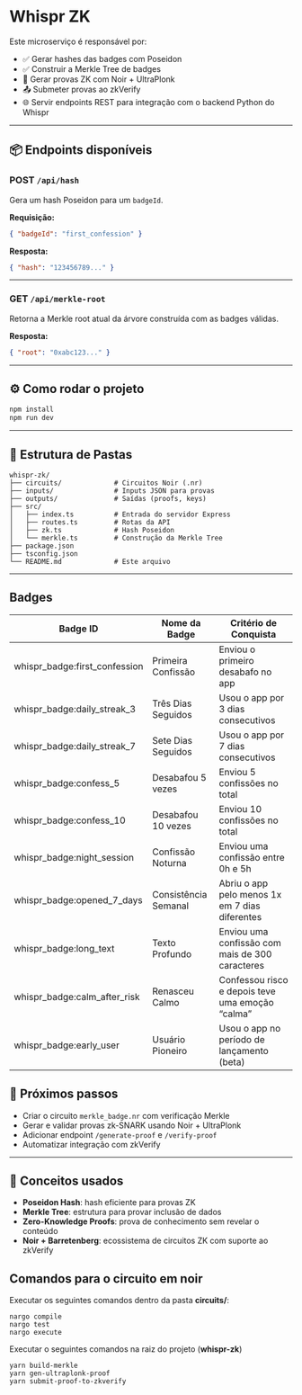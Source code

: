 # Whispr ZK

Este microserviço é responsável por:

- ✅ Gerar hashes das badges com Poseidon
- ✅ Construir a Merkle Tree de badges
- 🔐 Gerar provas ZK com Noir + UltraPlonk
- 📤 Submeter provas ao zkVerify
- 🌐 Servir endpoints REST para integração com o backend Python do Whispr

---

## 📦 Endpoints disponíveis

### POST `/api/hash`
Gera um hash Poseidon para um `badgeId`.

**Requisição:**
```json
{ "badgeId": "first_confession" }
```

**Resposta:**
```json
{ "hash": "123456789..." }
```

---

### GET `/api/merkle-root`
Retorna a Merkle root atual da árvore construída com as badges válidas.

**Resposta:**
```json
{ "root": "0xabc123..." }
```

---

## ⚙️ Como rodar o projeto

```bash
npm install
npm run dev
```

---

## 📂 Estrutura de Pastas

```
whispr-zk/
├── circuits/             # Circuitos Noir (.nr)
├── inputs/               # Inputs JSON para provas
├── outputs/              # Saídas (proofs, keys)
├── src/
│   ├── index.ts          # Entrada do servidor Express
│   ├── routes.ts         # Rotas da API
│   ├── zk.ts             # Hash Poseidon
│   └── merkle.ts         # Construção da Merkle Tree
├── package.json
├── tsconfig.json
└── README.md             # Este arquivo
```

---

## Badges

| Badge ID | Nome da Badge | Critério de Conquista |
| -------- | ------------- | --------------------- |
| whispr_badge:first_confession |	Primeira Confissão |	Enviou o primeiro desabafo no app |
| whispr_badge:daily_streak_3 |	Três Dias Seguidos |	Usou o app por 3 dias consecutivos |
| whispr_badge:daily_streak_7 |	Sete Dias Seguidos |	Usou o app por 7 dias consecutivos |
| whispr_badge:confess_5	| Desabafou 5 vezes |	Enviou 5 confissões no total |
| whispr_badge:confess_10	| Desabafou 10 vezes |	Enviou 10 confissões no total |
| whispr_badge:night_session |	Confissão Noturna |	Enviou uma confissão entre 0h e 5h |
| whispr_badge:opened_7_days |	Consistência Semanal |	Abriu o app pelo menos 1x em 7 dias diferentes |
| whispr_badge:long_text |	Texto Profundo |	Enviou uma confissão com mais de 300 caracteres |
| whispr_badge:calm_after_risk |	Renasceu Calmo |	Confessou risco e depois teve uma emoção “calma” |
| whispr_badge:early_user |	Usuário Pioneiro |	Usou o app no período de lançamento (beta) |

## 🔮 Próximos passos

- Criar o circuito `merkle_badge.nr` com verificação Merkle
- Gerar e validar provas zk-SNARK usando Noir + UltraPlonk
- Adicionar endpoint `/generate-proof` e `/verify-proof`
- Automatizar integração com zkVerify

---

## 🧠 Conceitos usados

- **Poseidon Hash**: hash eficiente para provas ZK
- **Merkle Tree**: estrutura para provar inclusão de dados
- **Zero-Knowledge Proofs**: prova de conhecimento sem revelar o conteúdo
- **Noir + Barretenberg**: ecossistema de circuitos ZK com suporte ao zkVerify


## Comandos para o circuito em noir
Executar os seguintes comandos dentro da pasta **circuits/**:
```
nargo compile
nargo test
nargo execute

```
Executar o seguintes comandos na raiz do projeto (**whispr-zk**)
```
yarn build-merkle
yarn gen-ultraplonk-proof
yarn submit-proof-to-zkverify
```
